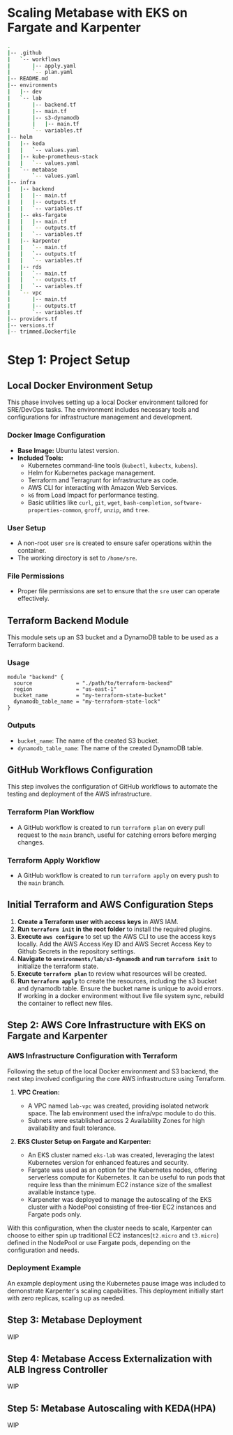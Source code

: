 # Scaling Metabase with EKS on Fargate and Karpenter

```bash
.
|-- .github
|   `-- workflows
|       |-- apply.yaml
|       `-- plan.yaml
|-- README.md
|-- environments
|   |-- dev
|   `-- lab
|       |-- backend.tf
|       |-- main.tf
|       |-- s3-dynamodb
|       |   |-- main.tf
|       `-- variables.tf
|-- helm
|   |-- keda
|   |   `-- values.yaml
|   |-- kube-prometheus-stack
|   |   `-- values.yaml
|   `-- metabase
|       `-- values.yaml
|-- infra
|   |-- backend
|   |   |-- main.tf
|   |   |-- outputs.tf
|   |   `-- variables.tf
|   |-- eks-fargate
|   |   |-- main.tf
|   |   `-- outputs.tf
|   |   `-- variables.tf
|   |-- karpenter
|   |   `-- main.tf
|   |   `-- outputs.tf
|   |   `-- variables.tf
|   |-- rds
|   |   `-- main.tf
|   |   `-- outputs.tf
|   |   `-- variables.tf
|   `-- vpc
|       |-- main.tf
|       |-- outputs.tf
|       `-- variables.tf
|-- providers.tf
|-- versions.tf
|-- trimmed.Dockerfile
```

# Step 1: Project Setup

## Local Docker Environment Setup

This phase involves setting up a local Docker environment tailored for SRE/DevOps tasks. The environment includes necessary tools and configurations for infrastructure management and development.

### Docker Image Configuration

- **Base Image:** Ubuntu latest version.
- **Included Tools:**
  - Kubernetes command-line tools (`kubectl`, `kubectx`, `kubens`).
  - Helm for Kubernetes package management.
  - Terraform and Terragrunt for infrastructure as code.
  - AWS CLI for interacting with Amazon Web Services.
  - `k6` from Load Impact for performance testing.
  - Basic utilities like `curl`, `git`, `wget`, `bash-completion`, `software-properties-common`, `groff`, `unzip`, and `tree`.

### User Setup

- A non-root user `sre` is created to ensure safer operations within the container.
- The working directory is set to `/home/sre`.

### File Permissions

- Proper file permissions are set to ensure that the `sre` user can operate effectively.

## Terraform Backend Module

This module sets up an S3 bucket and a DynamoDB table to be used as a Terraform backend.

### Usage

```hcl
module "backend" {
  source              = "./path/to/terraform-backend"
  region              = "us-east-1"
  bucket_name         = "my-terraform-state-bucket"
  dynamodb_table_name = "my-terraform-state-lock"
}
```

### Outputs

- `bucket_name`: The name of the created S3 bucket.
- `dynamodb_table_name`: The name of the created DynamoDB table.

## GitHub Workflows Configuration

This step involves the configuration of GitHub workflows to automate the testing and deployment of the AWS infrastructure.

### Terraform Plan Workflow

- A GitHub workflow is created to run `terraform plan` on every pull request to the `main` branch, useful for catching errors before merging changes.

### Terraform Apply Workflow

- A GitHub workflow is created to run `terraform apply` on every push to the `main` branch.

## Initial Terraform and AWS Configuration Steps

1. **Create a Terraform user with access keys** in AWS IAM.
2. **Run `terraform init` in the root folder** to install the required plugins.
3. **Execute `aws configure`** to set up the AWS CLI to use the access keys locally. Add the AWS Access Key ID and AWS Secret Access Key to Github Secrets in the repository settings.
4. **Navigate to `environments/lab/s3-dynamodb` and run `terraform init`** to initialize the terraform state.
5. **Execute `terraform plan`** to review what resources will be created.
6. **Run `terraform apply`** to create the resources, including the s3 bucket and dynamodb table. Ensure the bucket name is unique to avoid errors. If working in a docker environment without live file system sync, rebuild the container to reflect new files.

## Step 2: AWS Core Infrastructure with EKS on Fargate and Karpenter

### AWS Infrastructure Configuration with Terraform

Following the setup of the local Docker environment and S3 backend, the next step involved configuring the core AWS infrastructure using Terraform.

1. **VPC Creation:** 
   - A VPC named `lab-vpc` was created, providing isolated network space. The lab environment used the infra/vpc module to do this.
   - Subnets were established across 2 Availability Zones for high availability and fault tolerance.

2. **EKS Cluster Setup on Fargate and Karpenter:**
   - An EKS cluster named `eks-lab` was created, leveraging the latest Kubernetes version for enhanced features and security.
   - Fargate was used as an option for the Kubernetes nodes, offering serverless compute for Kubernetes. It can be useful to run pods that require less than the minimum EC2 instance size of the smallest available instance type.
   - Karpeneter was deployed to manage the autoscaling of the EKS cluster with a NodePool consisting of free-tier EC2 instances and Fargate pods only.

With this configuration, when the cluster needs to scale, Karpenter can choose to either spin up traditional EC2 instances(`t2.micro` and `t3.micro`) defined in the NodePool or use Fargate pods, depending on the configuration and needs.

### Deployment Example

An example deployment using the Kubernetes pause image was included to demonstrate Karpenter's scaling capabilities. This deployment initially start with zero replicas, scaling up as needed.

## Step 3: Metabase Deployment

WIP

## Step 4: Metabase Access Externalization with ALB Ingress Controller

WIP

## Step 5: Metabase Autoscaling with KEDA(HPA)

WIP
